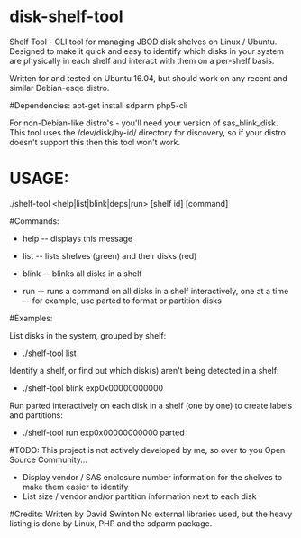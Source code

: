 # disk-shelf-tool
Shelf Tool - CLI tool for managing JBOD disk shelves on Linux / Ubuntu.
Designed to make it quick and easy to identify which disks in your system are physically in each shelf and interact with them on a per-shelf basis.

Written for and tested on Ubuntu 16.04, but should work on any recent and similar Debian-esqe distro.



#Dependencies:
apt-get install sdparm php5-cli

For non-Debian-like distro's - you'll need your version of sas_blink_disk.
This tool uses the /dev/disk/by-id/ directory for discovery, so if your distro doesn't support this then this tool won't work.



# USAGE: 
./shelf-tool <help|list|blink|deps|run> [shelf id] [command]



#Commands:

- help
-- displays this message

- list 
-- lists shelves (green) and their disks (red)

- blink <shelf id> 
-- blinks all disks in a shelf

- run <shelf id> <command> 
-- runs a command on all disks in a shelf interactively, one at a time -- for example, use parted to format or partition disks



#Examples:


List disks in the system, grouped by shelf:
- ./shelf-tool list


Identify a shelf, or find out which disk(s) aren't being detected in a shelf:
- ./shelf-tool blink exp0x00000000000


Run parted interactively on each disk in a shelf (one by one) to create labels and partitions:
- ./shelf-tool run exp0x00000000000 parted



#TODO:
This project is not actively developed by me, so over to you Open Source Community...
- Display vendor / SAS enclosure number information for the shelves to make them easier to identify
- List size / vendor and/or partition information next to each disk



#Credits:
Written by David Swinton
No external libraries used, but the heavy listing is done by Linux, PHP and the sdparm package.


